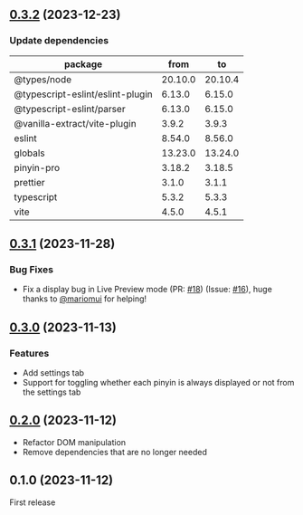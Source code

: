 ## [0.3.2](https://github.com/0918nobita/obsidian-zhongwen-block/compare/0.3.1...0.3.2) (2023-12-23)

### Update dependencies

| package                          | from    | to      |
| -------------------------------- | ------- | ------- |
| @types/node                      | 20.10.0 | 20.10.4 |
| @typescript-eslint/eslint-plugin | 6.13.0  | 6.15.0  |
| @typescript-eslint/parser        | 6.13.0  | 6.15.0  |
| @vanilla-extract/vite-plugin     | 3.9.2   | 3.9.3   |
| eslint                           | 8.54.0  | 8.56.0  |
| globals                          | 13.23.0 | 13.24.0 |
| pinyin-pro                       | 3.18.2  | 3.18.5  |
| prettier                         | 3.1.0   | 3.1.1   |
| typescript                       | 5.3.2   | 5.3.3   |
| vite                             | 4.5.0   | 4.5.1   |

## [0.3.1](https://github.com/0918nobita/obsidian-zhongwen-block/compare/0.3.0...0.3.1) (2023-11-28)

### Bug Fixes

-   Fix a display bug in Live Preview mode (PR: [#18](https://github.com/0918nobita/obsidian-zhongwen-block/pull/18)) (Issue: [#16](https://github.com/0918nobita/obsidian-zhongwen-block/issues/16)), huge thanks to [@mariomui](https://github.com/mariomui) for helping!

## [0.3.0](https://github.com/0918nobita/obsidian-zhongwen-block/compare/0.2.0...0.3.0) (2023-11-13)

### Features

-   Add settings tab
-   Support for toggling whether each pinyin is always displayed or not from the settings tab

## [0.2.0](https://github.com/0918nobita/obsidian-zhongwen-block/compare/0.1.0...0.2.0) (2023-11-12)

-   Refactor DOM manipulation
-   Remove dependencies that are no longer needed

## 0.1.0 (2023-11-12)

First release
